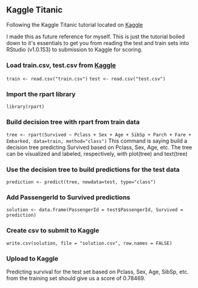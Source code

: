 ## Kaggle Titanic

Following the Kaggle Titanic tutorial located on [Kaggle](https://campus.datacamp.com/courses/kaggle-r-tutorial-on-machine-learning)

I made this as future reference for myself. This is just the tutorial boiled down to it's essentials to get you from reading the test and train sets into RStudio (v1.0.153) to submission to Kaggle for scoring.

### Load train.csv, test.csv from [Kaggle](https://www.kaggle.com/c/titanic/data)
`train <- read.csv("train.csv")`
`test <- read.csv("test.csv")`

### Import the rpart library
`library(rpart)`

### Build decision tree with rpart from train data
`tree <- rpart(Survived ~ Pclass + Sex + Age + SibSp + Parch + Fare + Embarked, data=train, method="class")`
This command is saying build a decision tree predicting Survived based on Pclass, Sex, Age, etc.
The tree can be visualized and labeled, respectively, with plot(tree) and text(tree)

### Use the decision tree to build predictions for the test data
`prediction <- predict(tree, newdata=test, type="class")`

### Add PassengerId to Survived predictions
`solution <- data.frame(PassengerId = test$PassengerId, Survived = prediction)`

### Create csv to submit to Kaggle
`write.csv(solution, file = "solution.csv", row.names = FALSE)`

### Upload to Kaggle
Predicting survival for the test set based on Pclass, Sex, Age, SibSp, etc. from the training set should give us a score of 0.78469.
